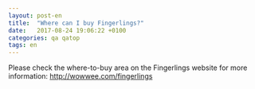 ```yaml
---
layout: post-en
title:  "Where can I buy Fingerlings?"
date:   2017-08-24 19:06:22 +0100
categories: qa qatop
tags: en
---
```

Please check the where-to-buy area on the Fingerlings website for more information: http://wowwee.com/fingerlings